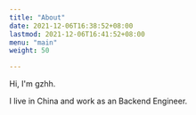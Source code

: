 ```yaml
---
title: "About"
date: 2021-12-06T16:38:52+08:00
lastmod: 2021-12-06T16:41:52+08:00
menu: "main"
weight: 50

---
```


Hi, I'm gzhh.

I live in China and work as an Backend Engineer.
